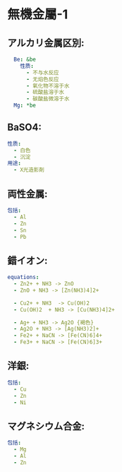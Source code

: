 # 無機金屬-1

## アルカリ金属区別:

```yaml
  Be: &be
    性质:
      - 不与水反应
      - 无焰色反应
      - 氧化物不溶于水
      - 硫酸盐溶于水
      - 碳酸盐微溶于水
  Mg: *be

```

## BaSO4:

```yaml
性质:
  - 白色
  - 沉淀
用途:
  - X光造影剤

```

## 両性金属:

```yaml
包括:
  - Al
  - Zn
  - Sn
  - Pb

```

## 錯イオン:

```yaml
equations:
  - Zn2+ + NH3 -> ZnO
  - ZnO + NH3 -> [Zn(NH3)4]2+

  - Cu2+ + NH3  -> Cu(OH)2
  - Cu(OH)2  + NH3 -> [Cu(NH3)4]2+

  - Ag+ + NH3 -> Ag2O {褐色}
  - Ag2O + NH3 -> [Ag(NH3)2]+
  - Fe2+ + NaCN -> [Fe(CN)6]4+
  - Fe3+ + NaCN -> [Fe(CN)6]3+

```

## 洋銀:

```yaml
包括:
  - Cu
  - Zn
  - Ni

```

## マグネシウム合金:

```yaml
包括:
  - Mg
  - Al
  - Zn
```